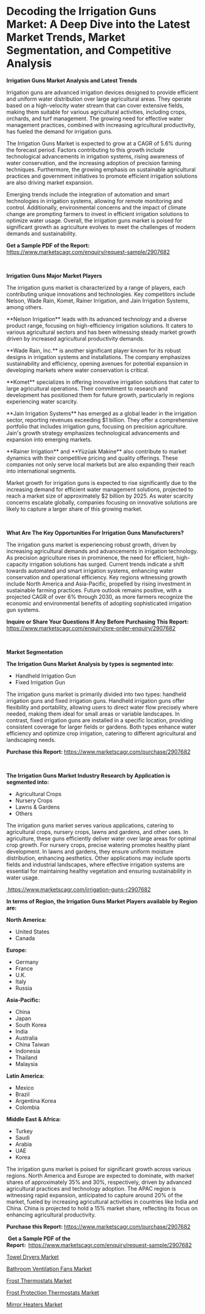 <p><h1>Decoding the Irrigation Guns Market: A Deep Dive into the Latest Market Trends, Market Segmentation, and Competitive Analysis</h1></p><p><strong>Irrigation Guns Market Analysis and Latest Trends</strong></p>
<p><p>Irrigation guns are advanced irrigation devices designed to provide efficient and uniform water distribution over large agricultural areas. They operate based on a high-velocity water stream that can cover extensive fields, making them suitable for various agricultural activities, including crops, orchards, and turf management. The growing need for effective water management practices, combined with increasing agricultural productivity, has fueled the demand for irrigation guns.</p><p>The Irrigation Guns Market is expected to grow at a CAGR of 5.6% during the forecast period. Factors contributing to this growth include technological advancements in irrigation systems, rising awareness of water conservation, and the increasing adoption of precision farming techniques. Furthermore, the growing emphasis on sustainable agricultural practices and government initiatives to promote efficient irrigation solutions are also driving market expansion. </p><p>Emerging trends include the integration of automation and smart technologies in irrigation systems, allowing for remote monitoring and control. Additionally, environmental concerns and the impact of climate change are prompting farmers to invest in efficient irrigation solutions to optimize water usage. Overall, the irrigation guns market is poised for significant growth as agriculture evolves to meet the challenges of modern demands and sustainability.</p></p>
<p><strong>Get a Sample PDF of the Report:&nbsp;</strong> <a href="https://www.marketscagr.com/enquiry/request-sample/2907682?utm_campaign=1869&utm_medium=2&utm_source=Github&utm_content=ia&utm_term=12032025&utm_id=irrigation-guns">https://www.marketscagr.com/enquiry/request-sample/2907682</a></p>
<p>&nbsp;</p>
<p><strong>Irrigation Guns Major Market Players</strong></p>
<p><p>The irrigation guns market is characterized by a range of players, each contributing unique innovations and technologies. Key competitors include Nelson, Wade Rain, Komet, Rainer Irrigation, and Jain Irrigation Systems, among others. </p><p>**Nelson Irrigation** leads with its advanced technology and a diverse product range, focusing on high-efficiency irrigation solutions. It caters to various agricultural sectors and has been witnessing steady market growth driven by increased agricultural productivity demands. </p><p>**Wade Rain, Inc.** is another significant player known for its robust designs in irrigation systems and installations. The company emphasizes sustainability and efficiency, opening avenues for potential expansion in developing markets where water conservation is critical.</p><p>**Komet** specializes in offering innovative irrigation solutions that cater to large agricultural operations. Their commitment to research and development has positioned them for future growth, particularly in regions experiencing water scarcity.</p><p>**Jain Irrigation Systems** has emerged as a global leader in the irrigation sector, reporting revenues exceeding $1 billion. They offer a comprehensive portfolio that includes irrigation guns, focusing on precision agriculture. Jain's growth strategy emphasizes technological advancements and expansion into emerging markets.</p><p>**Rainer Irrigation** and **Yüzüak Makine** also contribute to market dynamics with their competitive pricing and quality offerings. These companies not only serve local markets but are also expanding their reach into international segments.</p><p>Market growth for irrigation guns is expected to rise significantly due to the increasing demand for efficient water management solutions, projected to reach a market size of approximately $2 billion by 2025. As water scarcity concerns escalate globally, companies focusing on innovative solutions are likely to capture a larger share of this growing market.</p></p>
<p>&nbsp;</p>
<p><strong>What Are The Key Opportunities For Irrigation Guns Manufacturers?</strong></p>
<p><p>The irrigation guns market is experiencing robust growth, driven by increasing agricultural demands and advancements in irrigation technology. As precision agriculture rises in prominence, the need for efficient, high-capacity irrigation solutions has surged. Current trends indicate a shift towards automated and smart irrigation systems, enhancing water conservation and operational efficiency. Key regions witnessing growth include North America and Asia-Pacific, propelled by rising investment in sustainable farming practices. Future outlook remains positive, with a projected CAGR of over 6% through 2030, as more farmers recognize the economic and environmental benefits of adopting sophisticated irrigation gun systems.</p></p>
<p><strong>Inquire or Share Your Questions If Any Before Purchasing This Report:</strong> <a href="https://www.marketscagr.com/enquiry/pre-order-enquiry/2907682?utm_campaign=1869&utm_medium=2&utm_source=Github&utm_content=ia&utm_term=12032025&utm_id=irrigation-guns">https://www.marketscagr.com/enquiry/pre-order-enquiry/2907682</a></p>
<p>&nbsp;</p>
<p><strong>Market Segmentation</strong></p>
<p><strong>The Irrigation Guns Market Analysis by types is segmented into:</strong></p>
<p><ul><li>Handheld Irrigation Gun</li><li>Fixed Irrigation Gun</li></ul></p>
<p><p>The irrigation guns market is primarily divided into two types: handheld irrigation guns and fixed irrigation guns. Handheld irrigation guns offer flexibility and portability, allowing users to direct water flow precisely where needed, making them ideal for small areas or variable landscapes. In contrast, fixed irrigation guns are installed in a specific location, providing consistent coverage for larger fields or gardens. Both types enhance water efficiency and optimize crop irrigation, catering to different agricultural and landscaping needs.</p></p>
<p><strong>Purchase this Report:&nbsp;</strong><a href="https://www.marketscagr.com/purchase/2907682?utm_campaign=1869&utm_medium=2&utm_source=Github&utm_content=ia&utm_term=12032025&utm_id=irrigation-guns">https://www.marketscagr.com/purchase/2907682</a></p>
<p>&nbsp;</p>
<p><strong>The Irrigation Guns Market Industry Research by Application is segmented into:</strong></p>
<p><ul><li>Agricultural Crops</li><li>Nursery Crops</li><li>Lawns & Gardens</li><li>Others</li></ul></p>
<p><p>The irrigation guns market serves various applications, catering to agricultural crops, nursery crops, lawns and gardens, and other uses. In agriculture, these guns efficiently deliver water over large areas for optimal crop growth. For nursery crops, precise watering promotes healthy plant development. In lawns and gardens, they ensure uniform moisture distribution, enhancing aesthetics. Other applications may include sports fields and industrial landscapes, where effective irrigation systems are essential for maintaining healthy vegetation and ensuring sustainability in water usage.</p></p>
<p><a href="https://www.marketscagr.com/irrigation-guns-r2907682?utm_campaign=1869&utm_medium=2&utm_source=Github&utm_content=ia&utm_term=12032025&utm_id=irrigation-guns">&nbsp;https://www.marketscagr.com/irrigation-guns-r2907682</a></p>
<p><strong>In terms of Region, the Irrigation Guns Market Players available by Region are:</strong></p>
<p>
    <p> <strong> North America: </strong>
        <ul>
            <li>United States</li>
            <li>Canada</li>
        </ul>
        </p> 
    <p> <strong> Europe: </strong>
        <ul>
            <li>Germany</li>
            <li>France</li>
            <li>U.K.</li>
            <li>Italy</li>
            <li>Russia</li>
        </ul>
        </p> 
    <p> <strong> Asia-Pacific: </strong>
        <ul>
            <li>China</li>
            <li>Japan</li>
            <li>South Korea</li>
            <li>India</li>
            <li>Australia</li>
            <li>China Taiwan</li>
            <li>Indonesia</li>
            <li>Thailand</li>
            <li>Malaysia</li>
        </ul>
        </p> 
    <p> <strong> Latin America: </strong>
        <ul>
            <li>Mexico</li>
            <li>Brazil</li>
            <li>Argentina Korea</li>
            <li>Colombia</li>
        </ul>
        </p> 
    <p> <strong> Middle East & Africa: </strong>
        <ul>
            <li>Turkey</li>
            <li>Saudi</li>
            <li>Arabia</li>
            <li>UAE</li>
            <li>Korea</li>
        </ul>
    </p>
    </p>
<p><p>The irrigation guns market is poised for significant growth across various regions. North America and Europe are expected to dominate, with market shares of approximately 35% and 30%, respectively, driven by advanced agricultural practices and technology adoption. The APAC region is witnessing rapid expansion, anticipated to capture around 20% of the market, fueled by increasing agricultural activities in countries like India and China. China is projected to hold a 15% market share, reflecting its focus on enhancing agricultural productivity.</p></p>
<p><strong>Purchase this Report: </strong><a href="https://www.marketscagr.com/purchase/2907682?utm_campaign=1869&utm_medium=2&utm_source=Github&utm_content=ia&utm_term=12032025&utm_id=irrigation-guns">https://www.marketscagr.com/purchase/2907682</a></p>
<p>&nbsp;<strong>Get a Sample PDF of the Report:&nbsp;&nbsp;</strong><a href="https://www.marketscagr.com/enquiry/request-sample/2907682?utm_campaign=1869&utm_medium=2&utm_source=Github&utm_content=ia&utm_term=12032025&utm_id=irrigation-guns">https://www.marketscagr.com/enquiry/request-sample/2907682</a></p>
<p><strong></strong></p>
<p><p><a href="https://github.com/dickstoscopg/Market-Research-Report-List-1/blob/main/towel-dryers-market.md?utm_campaign=1869&utm_medium=2&utm_source=Github&utm_content=ia&utm_term=12032025&utm_id=irrigation-guns">Towel Dryers Market</a></p><p><a href="https://github.com/suebabuhai/Market-Research-Report-List-1/blob/main/bathroom-ventilation-fans-market.md?utm_campaign=1869&utm_medium=2&utm_source=Github&utm_content=ia&utm_term=12032025&utm_id=irrigation-guns">Bathroom Ventilation Fans Market</a></p><p><a href="https://github.com/papnider/Market-Research-Report-List-1/blob/main/frost-thermostats-market.md?utm_campaign=1869&utm_medium=2&utm_source=Github&utm_content=ia&utm_term=12032025&utm_id=irrigation-guns">Frost Thermostats Market</a></p><p><a href="https://github.com/dagnewopus/Market-Research-Report-List-1/blob/main/frost-protection-thermostats-market.md?utm_campaign=1869&utm_medium=2&utm_source=Github&utm_content=ia&utm_term=12032025&utm_id=irrigation-guns">Frost Protection Thermostats Market</a></p><p><a href="https://github.com/foustzelmsdv/Market-Research-Report-List-1/blob/main/mirror-heaters-market.md?utm_campaign=1869&utm_medium=2&utm_source=Github&utm_content=ia&utm_term=12032025&utm_id=irrigation-guns">Mirror Heaters Market</a></p></p>